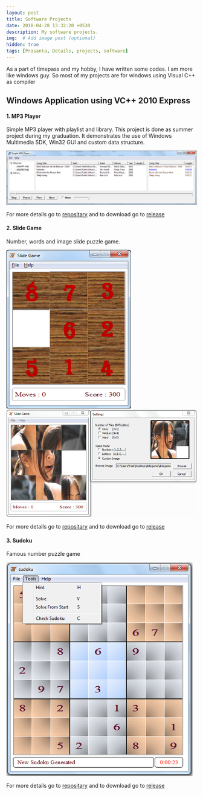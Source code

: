 ```yaml
---
layout: post
title: Software Projects
date: 2018-04-28 13:32:20 +0530
description: My software projects. 
img:  # Add image post (optional)
hidden: true
tags: [Prasanta, Details, projects, software]
---
```

As a part of timepass and my hobby, I have written some codes. I am more like windows guy. So most of my projects are for windows using Visual C++ as compiler

## Windows Application using VC++ 2010 Express

#### 1. MP3 Player

Simple MP3 player with playlist and library. This project is done as summer project during my graduation. It demonstrates the use of Windows Multimedia SDK, Win32 GUI and custom data structure.

![MP3 Player Snapshot](https://github.com/prashal/mp3player/raw/master/snapshots/snapshot.png "MP3 Player")

For more details go to [repositary](https://github.com/prashal/mp3player) and to download go to [release](https://github.com/prashal/mp3player/releases/latest)



#### 2. Slide Game

Number, words and image slide puzzle game.

![Slidegame Snapshot-1](https://github.com/prashal/slidegame/raw/master/snapshots/number_easy.png "Number Puzzle, Easy Mode")
![Slidegame Snapshot-2](https://github.com/prashal/slidegame/raw/master/snapshots/image_settings.png "Image Puzzle, Easy Mode with settings dialog")

For more details go to [repositary](https://github.com/prashal/slidegame) and to download go to [release](https://github.com/prashal/slidegame/releases/latest)



#### 3. Sudoku

Famous number puzzle game

![Sudoku Snapshot](https://github.com/prashal/sudoku/raw/master/snapshots/snap.png "Sudoku")

For more details go to [repositary](https://github.com/prashal/sudoku) and to download go to [release](https://github.com/prashal/sudoku/releases/latest)
